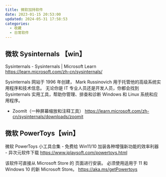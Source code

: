 ```yaml
---
title: 微软加持软件
date: 2023-01-15 20:53:00
updated: 2024-05-31 17:58:53
categories:
  - 收藏
  - 日常软件
---
```


## 微软 Sysinternals 【win】

Sysinternals - Sysinternals | Microsoft Learn
<https://learn.microsoft.com/zh-cn/sysinternals/>

Sysinternals 网站于 1996 年创建， Mark Russinovich 用于托管他的高级系统实用程序和技术信息。 无论你是 IT 专业人员还是开发人员，你都会找到 Sysinternals 实用工具，帮助你管理、排查和诊断 Windows 和 Linux 系统和应用程序。

* ZoomIt（一种屏幕缩放和注释工具）
<https://learn.microsoft.com/zh-cn/sysinternals/downloads/zoomit>

<!-- more -->

## 微软 PowerToys【win】

微软 PowerToys 小工具合集 - 免费给 Win11/10 加装各种增强新功能的效率利器 - 异次元软件下载
<https://www.iplaysoft.com/powertoys.html>

该软件可直接从 Microsoft Store 的 页面进行安装。 必须使用适用于 11 和 Windows 10 的新 Microsoft Store。
<https://aka.ms/getPowertoys>
